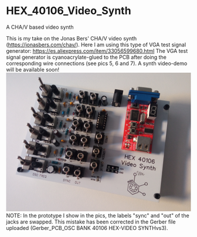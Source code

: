 # HEX_40106_Video_Synth
A CHA/V based video synth

This is my take on the Jonas Bers' CHA/V video synth (https://jonasbers.com/chav/).
Here I am using this type of VGA test signal generator: https://es.aliexpress.com/item/33056599680.html
The VGA test signal generator is cyanoacrylate-glued to the PCB after doing the corresponding wire connections (see pics 5, 6 and 7).
A synth video-demo will be available soon!
![alt text](https://github.com/SlowProject/HEX_40106_Video_Synth/blob/main/pics/videosynth9.jpg)
NOTE: In the prototype I show in the pics, the labels "sync" and "out" of the jacks are swapped. This mistake has been corrected in the Gerber file uploaded (Gerber_PCB_OSC BANK 40106 HEX-VIDEO SYNTHvs3).
